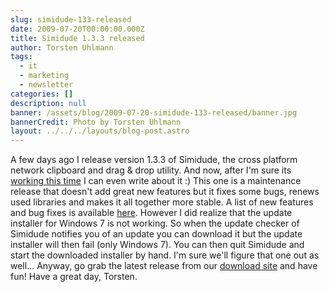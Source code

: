 ```yaml
---
slug: simidude-133-released
date: 2009-07-20T00:00:00.000Z
title: Simidude 1.3.3 released
author: Torsten Uhlmann
tags:
  - it
  - marketing
  - newsletter
categories: []
description: null
banner: /assets/blog/2009-07-20-simidude-133-released/banner.jpg
bannerCredit: Photo by Torsten Uhlmann
layout: ../../../layouts/blog-post.astro
---
```


A few days ago I release version 1.3.3 of Simidude, the cross platform network clipboard and drag & drop utility. And now, after I'm sure its [working this time](http://www.simidude.com/blog/2009/simidude-132-withdrawn-again/) I can even write about it :) This one is a maintenance release that doesn't add great new features but it fixes some bugs, renews used libraries and makes it all together more stable. A list of new features and bug fixes is available [here](http://www.simidude.com/blog/2009/simidude-13-release-notes/). However I did realize that the update installer for Windows 7 is not working. So when the update checker of Simidude notifies you of an update you can download it but the update installer will then fail (only Windows 7). You can then quit Simidude and start the downloaded installer by hand. I'm sure we'll figure that one out as well... Anyway, go grab the latest release from our [download site](http://www.simidude.com/download/) and have fun! Have a great day, Torsten.
